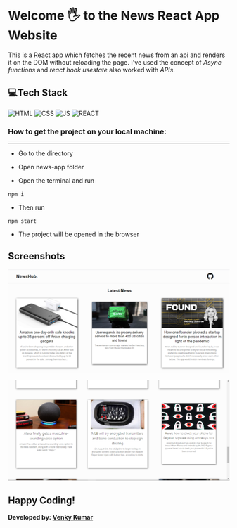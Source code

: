 # Welcome 🖐 to the News React App Website

This is a React app which fetches the recent news from an api and renders it on the DOM without reloading the page.
I've used the concept of *Async functions* and *react hook usestate* also worked with *APIs*.


## 💻Tech Stack

![HTML](https://img.shields.io/badge/html5%20-%23E34F26.svg?&style=for-the-badge&logo=html5&logoColor=white)
![CSS](https://img.shields.io/badge/css3%20-%231572B6.svg?&style=for-the-badge&logo=css3&logoColor=white)
![JS](https://img.shields.io/badge/javascript%20-%23323330.svg?&style=for-the-badge&logo=javascript&logoColor=%23F7DF1E)
![REACT](https://img.shields.io/badge/react%20-%23628395.svg?&style=for-the-badge&logo=react&logoColor=%2300C1D4)


### How to get the project on your local machine:


---
- Go to the directory

- Open news-app folder

- Open the terminal and run 

```
npm i
```
- Then run

```
npm start
```

- The project will be opened in the browser

## Screenshots

![Demo1](/news-app/public/news.png)

![Demo2](/news-app/public/news1.png)

## Happy Coding!
<strong>Developed by: <a href=
"https://github.com/BoddepallyVenkatesh06">Venky Kumar</a>